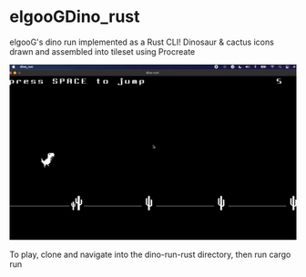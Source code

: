 # elgooGDino_rust
elgooG's dino run implemented as a Rust CLI! Dinosaur &amp; cactus icons drawn and assembled into tileset using Procreate


![alt text](dinroun.jpg)

To play, clone and navigate into the dino-run-rust directory, then run cargo run